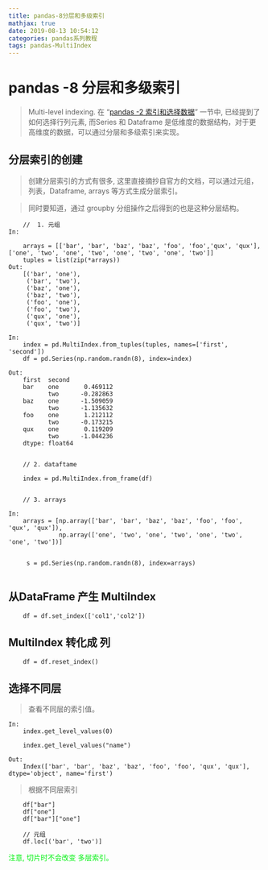 ```yaml
---
title: pandas-8分层和多级索引
mathjax: true
date: 2019-08-13 10:54:12
categories: pandas系列教程
tags: pandas-MultiIndex
---
```


# pandas -8 分层和多级索引

> Multi-level indexing. 在 “[pandas -2 索引和选择数据](http://www.elgong.top/2019/07/25/pandas-%E7%B4%A2%E5%BC%95%E5%92%8C%E9%80%89%E6%8B%A9%E6%95%B0%E6%8D%AE/)” 一节中, 已经提到了如何选择行列元素, 而Series 和 Dataframe 是低维度的数据结构，对于更高维度的数据，可以通过分层和多级索引来实现。

## 分层索引的创建

> 创建分层索引的方式有很多, 这里直接摘抄自官方的文档，可以通过元组，列表，Dataframe, arrays 等方式生成分层索引。

> 同时要知道，通过 groupby 分组操作之后得到的也是这种分层结构。

```
    //  1. 元组
In: 

    arrays = [['bar', 'bar', 'baz', 'baz', 'foo', 'foo','qux', 'qux'], ['one', 'two', 'one', 'two', 'one', 'two', 'one', 'two']]
    tuples = list(zip(*arrays))
Out: 
    [('bar', 'one'),
     ('bar', 'two'),
     ('baz', 'one'),
     ('baz', 'two'),
     ('foo', 'one'),
     ('foo', 'two'),
     ('qux', 'one'),
     ('qux', 'two')]

In:
    index = pd.MultiIndex.from_tuples(tuples, names=['first', 'second'])
    df = pd.Series(np.random.randn(8), index=index)
    
Out:
    first  second
    bar    one       0.469112
           two      -0.282863
    baz    one      -1.509059
           two      -1.135632
    foo    one       1.212112
           two      -0.173215
    qux    one       0.119209
           two      -1.044236
    dtype: float64
    
    
    // 2. dataftame
    
    index = pd.MultiIndex.from_frame(df)
    
    
    // 3. arrays
    
In: 
    arrays = [np.array(['bar', 'bar', 'baz', 'baz', 'foo', 'foo', 'qux', 'qux']),
              np.array(['one', 'two', 'one', 'two', 'one', 'two', 'one', 'two'])]


     s = pd.Series(np.random.randn(8), index=arrays)


```
## 从DataFrame 产生 MultiIndex

```
    df = df.set_index(['col1','col2'])
```

## MultiIndex 转化成 列

```
    df = df.reset_index()
```
## 选择不同层

> 查看不同层的索引值。

```
In:
    index.get_level_values(0)
    
    index.get_level_values("name")
    
Out:
    Index(['bar', 'bar', 'baz', 'baz', 'foo', 'foo', 'qux', 'qux'], dtype='object', name='first')

```

> 根据不同层索引

```
    df["bar"]
    df["one"]
    df["bar"]["one"]
    
    // 元组
    df.loc[('bar', 'two')]

```

<font color=0xff111>  注意, 切片时不会改变 多层索引。 </font>
